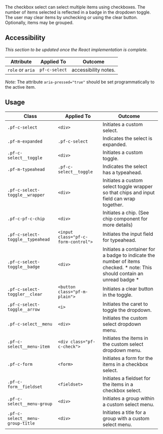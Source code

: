 The checkbox select can select multiple items using checkboxes. The number of items selected is reflected in a badge in the dropdown toggle. The user may clear items by unchecking or using the clear button. Optionally, items may be grouped.

## Accessibility

*This section to be updated once the React implementation is complete.*

| Attribute | Applied To | Outcome |
| -- | -- | -- |
| `role` or `aria` | `pf-c-select` |  accessibility notes. |
*Note:* The attribute `aria-pressed="true"` should be set programmatically to the active item.


## Usage

| Class | Applied To | Outcome |
| -- | -- | -- |
| `.pf-c-select` | `<div>` |  Initiates a custom select. |
| `.pf-m-expanded` | `.pf-c-select` |  Indicates the select is expanded. |
| `.pf-c-select__toggle` | `<div>` |  Initiates a custom toggle. |
| `.pf-m-typeahead` | `.pf-c-select__toggle` |  Indicates the select has a typeahead. |
| `.pf-c-select-toggle__wrapper` | `<div>` |  Initiates a custom select toggle wrapper so that chips and input field can wrap together. |
| `.pf-c-pf-c-chip` | `<div>` |  Initiates a chip. (See chip component for more details) |
| `.pf-c-select-toggle__typeahead` | `<input class="pf-c-form-control">` |  Initiates the input field for typeahead. |
| `.pf-c-select-toggle__badge` | `<div>` |  Initiates a container for a badge to indicate the number of items checked. * note: This should contain an unread badge * |
| `.pf-c-select-toggler__clear` | `<button class="pf-m-plain">` |  Initiates a clear button in the toggle. |
| `.pf-c-select-toggle__arrow` | `<i>` |  Initiates the caret to toggle the dropdown. |
| `.pf-c-select__menu` | `<div>` |  Initiates the custom select dropdown menu. |
| `.pf-c-select__menu-item` | `<div class="pf-c-check">` |  Initiates the items in the custom select dropdown menu. |
| `.pf-c-form` | `<form>` |  Initiates a form for the items in a checkbox select. |
| `.pf-c-form__fieldset` | `<fieldset>` |  Initiates a fieldset for the items in a checkbox select. |
| `.pf-c-select__menu-group` | `<div>` |  Initiates a group within a custom select menu. |
| `.pf-c-select__menu-group-title` | `<div>` |  Initiates a title for a group with a custom select menu. |
